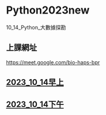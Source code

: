 # Python2023new
10_14_Python_大數據探勘

## 上課網址
https://meet.google.com/bio-haps-bpr

## [2023_10_14早上](https://youtube.com/live/YWTf5MMuTlY)

## [2023_10_14下午](https://www.youtube.com/watch?v=ywgZoFSFy6o)
